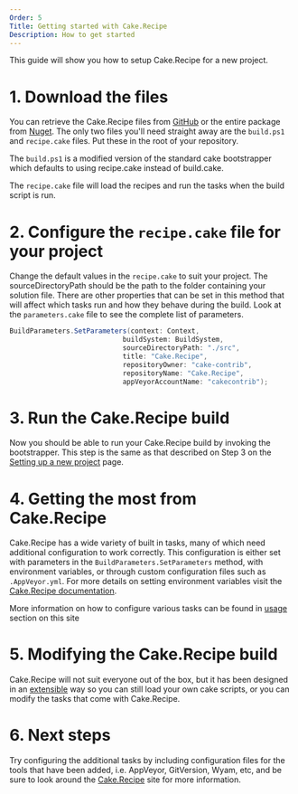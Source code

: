 ```yaml
---
Order: 5
Title: Getting started with Cake.Recipe
Description: How to get started
---
```


This guide will show you how to setup Cake.Recipe for a new project.

# 1. Download the files

You can retrieve the Cake.Recipe files from [GitHub](https://github.com/cake-contrib/Cake.Recipe) or the entire package from [Nuget](https://www.nuget.org/packages/Cake.Recipe).
The only two files you'll need straight away are the `build.ps1` and `recipe.cake` files. Put these in the root of your repository.

The `build.ps1` is a modified version of the standard cake bootstrapper which defaults to using recipe.cake instead of build.cake.

The `recipe.cake` file will load the recipes and run the tasks when the build script is run.

# 2. Configure the `recipe.cake` file for your project

Change the default values in the `recipe.cake` to suit your project.
The sourceDirectoryPath should be the path to the folder containing your solution file.
There are other properties that can be set in this method that will affect which tasks run and how they behave during the build.
Look at the `parameters.cake` file to see the complete list of parameters.

```csharp
BuildParameters.SetParameters(context: Context,
                            buildSystem: BuildSystem,
                            sourceDirectoryPath: "./src",
                            title: "Cake.Recipe",
                            repositoryOwner: "cake-contrib",
                            repositoryName: "Cake.Recipe",
                            appVeyorAccountName: "cakecontrib");
```

# 3. Run the Cake.Recipe build

Now you should be able to run your Cake.Recipe build by invoking the bootstrapper.
This step is the same as that described on Step 3 on the [Setting up a new project](https://www.cakebuild.net/docs/tutorials/setting-up-a-new-project) page.

# 4. Getting the most from Cake.Recipe

Cake.Recipe has a wide variety of built in tasks, many of which need additional configuration to work correctly.
This configuration is either set with parameters in the `BuildParameters.SetParameters` method, with environment variables, or through custom configuration files such as `.AppVeyor.yml`.
For more details on setting environment variables visit the [Cake.Recipe documentation](../fundamentals/environment-variables).

More information on how to configure various tasks can be found in [usage](./) section on this site

# 5. Modifying the Cake.Recipe build

Cake.Recipe will not suit everyone out of the box, but it has been designed in an [extensible](../extending) way so you can still load your own cake scripts, or you can modify the tasks that come with Cake.Recipe.

# 6. Next steps

Try configuring the additional tasks by including configuration files for the tools that have been added, i.e. AppVeyor, GitVersion, Wyam, etc, and be sure to look around the [Cake.Recipe](../) site for more information.
